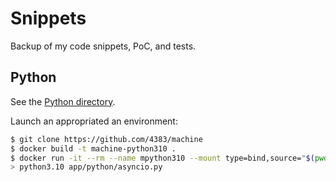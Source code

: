 # Snippets

Backup of my code snippets, PoC, and tests.

## Python

See the [Python directory](python/).

Launch an appropriated an environment:

```bash
$ git clone https://github.com/4383/machine
$ docker build -t machine-python310 .
$ docker run -it --rm --name mpython310 --mount type=bind,source="$(pwd)",target=/home/developer/app machine-python310 /bin/bash
> python3.10 app/python/asyncio.py
```
